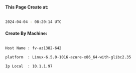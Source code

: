 
   
#### This Page Create at:

```bash

2024-04-04 - 08:20:14 UTC

```

#### Create By Machine:

```bash

Host Name : fv-az1382-642

platform  : Linux-6.5.0-1016-azure-x86_64-with-glibc2.35

Ip Local  : 10.1.1.97

```

